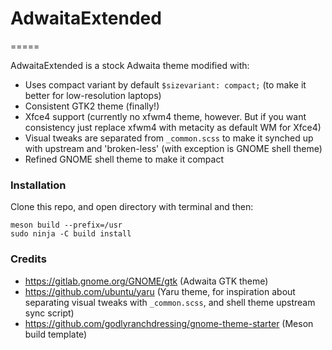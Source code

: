 # AdwaitaExtended
=====

AdwaitaExtended is a stock Adwaita theme modified with:

- Uses compact variant by default `$sizevariant: compact;` (to make it better for low-resolution laptops)
- Consistent GTK2 theme (finally!)
- Xfce4 support (currently no xfwm4 theme, however. But if you want consistency just replace xfwm4 with metacity as default WM for Xfce4)
- Visual tweaks are separated from `_common.scss` to make it synched up with upstream and 'broken-less' (with exception is GNOME shell theme)
- Refined GNOME shell theme to make it compact

### Installation
Clone this repo, and open directory with terminal and then:
```
meson build --prefix=/usr
sudo ninja -C build install
```
### Credits
- https://gitlab.gnome.org/GNOME/gtk (Adwaita GTK theme)
- https://github.com/ubuntu/yaru (Yaru theme, for inspiration about separating visual tweaks with `_common.scss`, and shell theme upstream sync script)
- https://github.com/godlyranchdressing/gnome-theme-starter (Meson build template)